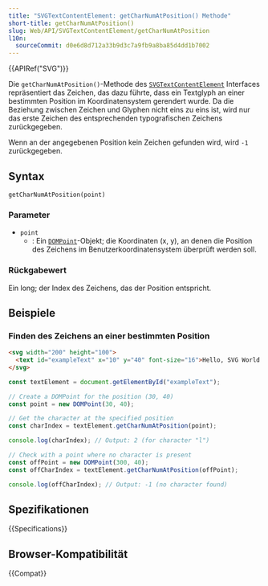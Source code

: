 ```yaml
---
title: "SVGTextContentElement: getCharNumAtPosition() Methode"
short-title: getCharNumAtPosition()
slug: Web/API/SVGTextContentElement/getCharNumAtPosition
l10n:
  sourceCommit: d0e6d8d712a33b9d3c7a9fb9a8ba85d4dd1b7002
---
```


{{APIRef("SVG")}}

Die `getCharNumAtPosition()`-Methode des [`SVGTextContentElement`](/de/docs/Web/API/SVGTextContentElement) Interfaces repräsentiert das Zeichen, das dazu führte, dass ein Textglyph an einer bestimmten Position im Koordinatensystem gerendert wurde. Da die Beziehung zwischen Zeichen und Glyphen nicht eins zu eins ist, wird nur das erste Zeichen des entsprechenden typografischen Zeichens zurückgegeben.

Wenn an der angegebenen Position kein Zeichen gefunden wird, wird `-1` zurückgegeben.

## Syntax

```js-nolint
getCharNumAtPosition(point)
```

### Parameter

- `point`
  - : Ein [`DOMPoint`](/de/docs/Web/API/DOMPoint)-Objekt; die Koordinaten (x, y), an denen die Position des Zeichens im Benutzerkoordinatensystem überprüft werden soll.

### Rückgabewert

Ein long; der Index des Zeichens, das der Position entspricht.

## Beispiele

### Finden des Zeichens an einer bestimmten Position

```html
<svg width="200" height="100">
  <text id="exampleText" x="10" y="40" font-size="16">Hello, SVG World!</text>
</svg>
```

```js
const textElement = document.getElementById("exampleText");

// Create a DOMPoint for the position (30, 40)
const point = new DOMPoint(30, 40);

// Get the character at the specified position
const charIndex = textElement.getCharNumAtPosition(point);

console.log(charIndex); // Output: 2 (for character "l")

// Check with a point where no character is present
const offPoint = new DOMPoint(300, 40);
const offCharIndex = textElement.getCharNumAtPosition(offPoint);

console.log(offCharIndex); // Output: -1 (no character found)
```

## Spezifikationen

{{Specifications}}

## Browser-Kompatibilität

{{Compat}}
